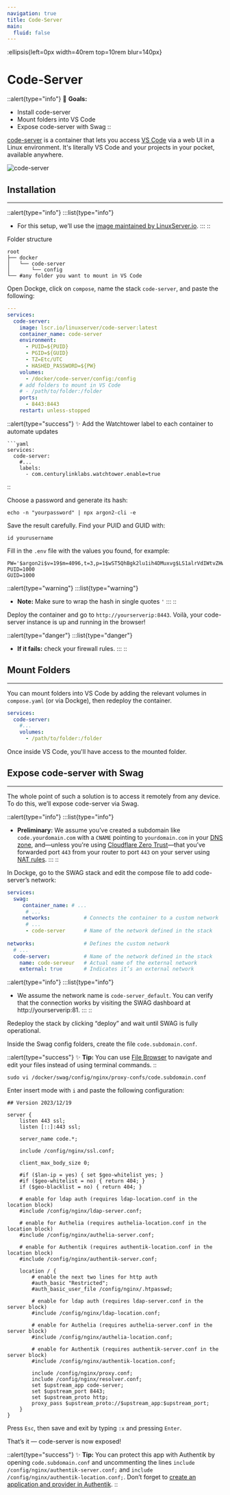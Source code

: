 ```yaml
--- 
navigation: true
title: Code-Server
main:
  fluid: false
---
```

:ellipsis{left=0px width=40rem top=10rem blur=140px}
# Code-Server

::alert{type="info"}
🎯 __Goals:__
- Install code-server
- Mount folders into VS Code
- Expose code-server with Swag
::

[code-server](https://github.com/linuxserver/docker-code-server) is a container that lets you access [VS Code](https://code.visualstudio.com/) via a web UI in a Linux environment. It's literally VS Code and your projects in your pocket, available anywhere.

![code-server](https://github.com/coder/code-server/raw/main/docs/assets/screenshot-2.png)

## Installation
---
::alert{type="info"}
:::list{type="info"}
- For this setup, we’ll use the [image maintained by LinuxServer.io](https://docs.linuxserver.io/images/docker-code-server/).
:::
::

Folder structure

```console
root
├── docker
│   └── code-server
│       └── config
└── #any folder you want to mount in VS Code
```

Open Dockge, click on `compose`, name the stack `code-server`, and paste the following:

```yaml
---
services:
  code-server:
    image: lscr.io/linuxserver/code-server:latest
    container_name: code-server
    environment:
      - PUID=${PUID}
      - PGID=${GUID}
      - TZ=Etc/UTC
      - HASHED_PASSWORD=${PW}
    volumes:
      - /docker/code-server/config:/config
    # add folders to mount in VS Code
    # - /path/to/folder:/folder
    ports:
      - 8443:8443
    restart: unless-stopped
```

::alert{type="success"}
✨ Add the Watchtower label to each container to automate updates

    ```yaml
    services:
      code-server:
        #...
        labels:
          - com.centurylinklabs.watchtower.enable=true
::

Choose a password and generate its hash:

```shell
echo -n "yourpassword" | npx argon2-cli -e
```

Save the result carefully. Find your PUID and GUID with:

```shell
id yourusername
```

Fill in the `.env` file with the values you found, for example:

```properties
PW='$argon2i$v=19$m=4096,t=3,p=1$wST5QhBgk2lu1ih4DMuxvg$LS1alrVdIWtvZHwnzCM1DUGg+5DTO3Dt1d5v9XtLws4'
PUID=1000
GUID=1000
```

::alert{type="warning"}
:::list{type="warning"}
- __Note:__ Make sure to wrap the hash in single quotes `'`
:::
::

Deploy the container and go to `http://yourserverip:8443`. Voilà, your code-server instance is up and running in the browser!

::alert{type="danger"}
:::list{type="danger"}
- __If it fails:__ check your firewall rules.
:::
::

## Mount Folders
---
You can mount folders into VS Code by adding the relevant volumes in `compose.yaml` (or via Dockge), then redeploy the container.

```yaml
services:
  code-server:
    #...
    volumes:
      - /path/to/folder:/folder
```
Once inside VS Code, you'll have access to the mounted folder.

## Expose code-server with Swag
---
The whole point of such a solution is to access it remotely from any device. To do this, we’ll expose code-server via Swag.

::alert{type="info"}
:::list{type="info"}
- __Preliminary:__ We assume you’ve created a subdomain like `code.yourdomain.com` with a `CNAME` pointing to `yourdomain.com` in your [DNS zone](/general/networking/dns), and—unless you're using [Cloudflare Zero Trust](/serveex/security/cloudflare)—that you’ve forwarded port `443` from your router to port `443` on your server using [NAT rules](/general/networking/nat).
:::
::

In Dockge, go to the SWAG stack and edit the compose file to add code-server’s network:

```yaml
services:
  swag:
     container_name: # ...
      # ... 
     networks:           # Connects the container to a custom network 
      # ...           
      - code-server      # Name of the network defined in the stack
    
networks:                # Defines the custom network
  # ...
  code-server:           # Name of the network defined in the stack
    name: code-serveur   # Actual name of the external network
    external: true       # Indicates it’s an external network
```

::alert{type="info"}
:::list{type="info"}
- We assume the network name is `code-server_default`. You can verify that the connection works by visiting the SWAG dashboard at http://yourserverip:81.
:::
::

Redeploy the stack by clicking “deploy” and wait until SWAG is fully operational.

Inside the Swag config folders, create the file `code.subdomain.conf`.

::alert{type="success"}
✨ __Tip:__ You can use [File Browser](/serveex/files/file-browser) to navigate and edit your files instead of using terminal commands.
::

```shell
sudo vi /docker/swag/config/nginx/proxy-confs/code.subdomain.conf
```

Enter insert mode with `i` and paste the following configuration:

```nginx
## Version 2023/12/19

server {
    listen 443 ssl;
    listen [::]:443 ssl;

    server_name code.*;

    include /config/nginx/ssl.conf;

    client_max_body_size 0;

    #if ($lan-ip = yes) { set $geo-whitelist yes; }
    #if ($geo-whitelist = no) { return 404; }
    if ($geo-blacklist = no) { return 404; }

    # enable for ldap auth (requires ldap-location.conf in the location block)
    #include /config/nginx/ldap-server.conf;

    # enable for Authelia (requires authelia-location.conf in the location block)
    #include /config/nginx/authelia-server.conf;

    # enable for Authentik (requires authentik-location.conf in the location block)
    #include /config/nginx/authentik-server.conf;

    location / {
        # enable the next two lines for http auth
        #auth_basic "Restricted";
        #auth_basic_user_file /config/nginx/.htpasswd;

        # enable for ldap auth (requires ldap-server.conf in the server block)
        #include /config/nginx/ldap-location.conf;

        # enable for Authelia (requires authelia-server.conf in the server block)
        #include /config/nginx/authelia-location.conf;

        # enable for Authentik (requires authentik-server.conf in the server block)
        #include /config/nginx/authentik-location.conf;

        include /config/nginx/proxy.conf;
        include /config/nginx/resolver.conf;
        set $upstream_app code-server;
        set $upstream_port 8443;
        set $upstream_proto http;
        proxy_pass $upstream_proto://$upstream_app:$upstream_port;
    }
}
```

Press `Esc`, then save and exit by typing `:x` and pressing `Enter`.

That’s it — code-server is now exposed!

::alert{type="success"}
✨ __Tip:__ You can protect this app with Authentik by opening `code.subdomain.conf` and uncommenting the lines `include /config/nginx/authentik-server.conf;` and `include /config/nginx/authentik-location.conf;`. Don’t forget to [create an application and provider in Authentik](/serveex/security/authentik#protecting-an-app-via-reverse-proxy).
::